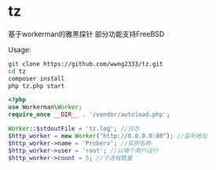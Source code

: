 # tz
基于workerman的雅黑探针 部分功能支持FreeBSD

Usage:
```bash
git clone https://github.com/wwng2333/tz.git
cd tz
composer install
php tz.php start
```

```php
<?php
use Workerman\Worker;
require_once __DIR__ . '/vendor/autoload.php';

Worker::$stdoutFile = 'tz.log'; //日志
$http_worker = new Worker("http://0.0.0.0:80"); //监听地址
$http_worker->name = 'Proberv'; //实例名称
$http_worker->user = 'root'; //以哪个用户运行
$http_worker->count = 5; //子进程数量
```